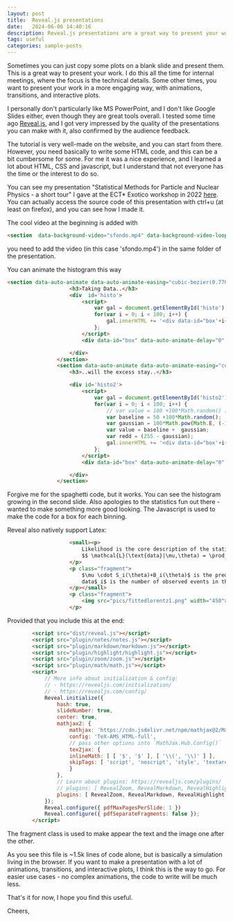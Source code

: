 ```yaml
---
layout: post
title:  Reveal.js presentations
date:   2024-06-06 14:40:16
description: Reveal.js presentations are a great way to present your work
tags: useful
categories: sample-posts
---
```


Sometimes you can just copy some plots on a blank slide and present them. This is a great way to present your work.
I do this all the time for internal meetings, where the focus is the technical details.
Some other times, you want to present your work in a more engaging way, with animations, transitions, and interactive plots.

I personally don't particularly like MS PowerPoint, and I don't like Google Slides either, even though they are great tools overall. 
I tested some time ago [Reveal.js](https://revealjs.com/), and I got very impressed by the quality of the presentations you can make with it, also confirmed by the audience feedback.

The tutorial is very well-made on the website, and you can start from there.
However, you need basically to write some HTML code, and this can be a bit cumbersome for some.
For me it was a nice experience, and I learned a lot about HTML, CSS and javascript, but I understand that not everyone has the time or the interest to do so.

You can see my presentation "Statistical Methods for Particle and Nuclear Physics - a short tour" I gave at the ECT* Exotico workshop in 2022 [here](http://www.lnf.infn.it/~fnapolit/presentations/reveal.js-master/index.html).
You can actually access the source code of this presentation with ctrl+u (at least on firefox), and you can see how I made it.

The cool video at the beginning is added with
```html
<section  data-background-video="sfondo.mp4" data-background-video-loop data-background-video-muted data-background-opacity="0.2">
```
you need to add the video (in this case 'sfondo.mp4') in the same folder of the presentation.

You can animate the histogram this way
```html
<section data-auto-animate data-auto-animate-easing="cubic-bezier(0.770, 0.000, 0.175, 1.000)">
                    <h3>Taking Data..</h3>
                    <div  id='histo'>
                        <script>
                            var gal = document.getElementById('histo');
                            for(var i = 0; i < 100; i++) {
                                gal.innerHTML += '<div data-id="box'+i+'" data-auto-animate-delay="0" style="background: white; position: absolute; width: 15px; height: 10px; margin: 10px; left:'+i*10+'px; bottom:-500px;"></div>';
                            };
                        </script>
                        <div data-id="box" data-auto-animate-delay="0" style="background: black; position: absolute; width: 1050px; height: 3px; margin: 10px; left:0px; bottom:-502px;"></div>

                    </div>
                </section>
                <section data-auto-animate data-auto-animate-easing="cubic-bezier(0.770, 0.000, 0.175, 1.000)">
                    <h3>..will the excess stay..</h3>

                    <div id='histo2'>
                        <script>
                            var gal = document.getElementById('histo2');
                            for(var i = 0; i < 100; i++) {
                                // var value = 100 +100*Math.random() ;
                                var baseline = 50 +100*Math.random();
                                var gaussian = 100*Math.pow(Math.E, (-1*Math.pow(i-70, 2))/(2*10*10)); 
                                var value = baseline +  gaussian;
                                var redd = (255 - gaussian);
                                gal.innerHTML += '<div data-id="box'+i+'" data-auto-animate-delay="'+i/40+'" style="background: rgb(255,'+ redd +','+redd+') ;position: absolute; width: 15px; height: '+value+'px; margin: 10px; left:'+i*10+'px; bottom:-500px;"></div>';
                            };
                        </script>
                        <div data-id="box" data-auto-animate-delay="0" style="background: black; position: absolute; width: 1050px; height: 3px; margin: 10px; left:0px; bottom:-502px;"></div>

                    </div>
                </section>
```
Forgive me for the spaghetti code, but it works. You can see the histogram growing in the second slide.
Also apologies to the statistics fun out there - wanted to make something more good looking.
The Javascript is used to make the code for a box for each binning.

Reveal also natively support Latex:
```html
                    <small><p>
                        Likelihood is the core description of the statistical processes <br>
                        $$ \mathcal{L}(\text{data}|\mu,\theta) = \prod_{i \in bins} \mathcal{P}(\text{data}_i | \mu \cdot S_i(\theta)+B_i(\theta)) $$
                    </p>
                    <p class="fragment">
                        $\mu \cdot S_i(\theta)+B_i(\theta)$ is the prediction of the events in the bin $i$ <br>
                        data$_i$ is the number of observed events in the bin $i$
                    </p></small>
                    <p class="fragment">
                        <img src="pics/fittedlorentz1.png" width="450">
                    </p>
```
Provided that you include this at the end:
```html
		<script src="dist/reveal.js"></script>
		<script src="plugin/notes/notes.js"></script>
		<script src="plugin/markdown/markdown.js"></script>
		<script src="plugin/highlight/highlight.js"></script>
        <script src="plugin/zoom/zoom.js"></script>
        <script src="plugin/math/math.js"></script>
		<script>
			// More info about initialization & config:
			// - https://revealjs.com/initialization/
			// - https://revealjs.com/config/
			Reveal.initialize({
				hash: true,
                slideNumber: true,
                center: true,
                mathjax2: {
                    mathjax: 'https://cdn.jsdelivr.net/npm/mathjax@2/MathJax.js',
                    config: 'TeX-AMS_HTML-full',
                    // pass other options into `MathJax.Hub.Config()`
                    tex2jax: {
                    inlineMath: [ [ '$', '$' ], [ '\\(', '\\)' ] ],
                    skipTags: [ 'script', 'noscript', 'style', 'textarea', 'pre' ]
                    }
                },
				// Learn about plugins: https://revealjs.com/plugins/
                // plugins: [ RevealZoom, RevealMarkdown, RevealHighlight, RevealNotes, RevealMath.KaTeX ]
				plugins: [ RevealZoom, RevealMarkdown, RevealHighlight, RevealNotes, RevealMath.MathJax2 ]
			});
            Reveal.configure({ pdfMaxPagesPerSlide: 1 })
            Reveal.configure({ pdfSeparateFragments: false });
		</script>
```
The fragment class is used to make appear the text and the image one after the other.

As you see this file is ~1.5k lines of code alone, but is basically a simulation living in the browser.
If you want to make a presentation with a lot of animations, transitions, and interactive plots, I think this is the way to go.
For easier use cases - no complex animations, the code to write will be much less.

That's it for now, I hope you find this useful.

Cheers,
